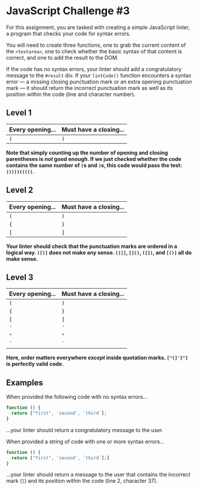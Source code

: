 # JavaScript Challenge #3
For this assignment, you are tasked with creating a simple JavaScript linter, a program that checks your code for syntax errors.

You will need to create three functions, one to grab the current content of the `<textarea>`, one to check whether the basic syntax of that content is correct, and one to add the result to the DOM.

If the code has no syntax errors, your linter should add a congratulatory message to the `#result` div. If your `lintCode()` function encounters a syntax error — a missing closing punctuation mark or an extra opening punctuation mark — it should return the incorrect punctuation mark as well as its position within the code (line and character number).

## Level 1
|      Every opening...     | Must have a closing... |
|---------------------------|------------------------|
|            `(`            |          `)`           |

**Note that simply counting up the number of opening and closing parentheses is *not* good enough. If we just checked whether the code contains the same number of `(`s and `)`s, this code would pass the test: `)))))(((((`.**

## Level 2
|      Every opening...     | Must have a closing... |
|---------------------------|------------------------|
|            `(`            |          `)`           |
|            `{`            |          `}`           |
|            `[`            |          `]`           |

**Your linter should check that the punctuation marks are ordered in a logical way. `([)]` does not make any sense. `()[]`, `[]()`, `([])`, and `[()]` all do make sense.**

## Level 3
|      Every opening...     | Must have a closing... |
|---------------------------|------------------------|
|            `(`            |          `)`           |
|            `{`            |          `}`           |
|            `[`            |          `]`           |
|            `'`            |          `'`           |
|            `"`            |          `"`           |
|          `` ` ``          |        `` ` ``         |

**Here, order matters everywhere *except* inside quotation marks. `["(]'}"]` is perfectly valid code.**

## Examples
When provided the following code with no syntax errors...
```js
function () {
  return ["first", 'second', `third`];
}
```
...your linter should return a congratulatory message to the user.

When provided a string of code with one or more syntax errors...
```js
function () {
  return ["first", 'second', `third`];]
}
```
...your linter should return a message to the user that contains the incorrect mark (`]`) and its position within the code (line 2, character 37).